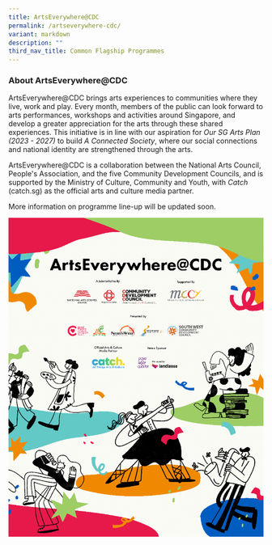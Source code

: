```yaml
---
title: ArtsEverywhere@CDC
permalink: /artseverywhere-cdc/
variant: markdown
description: ""
third_nav_title: Common Flagship Programmes
---
```

### About ArtsEverywhere@CDC

ArtsEverywhere@CDC brings arts experiences to communities where they live, work and play. Every month, members of the public can look forward to arts performances, workshops and activities around Singapore, and develop a greater appreciation for the arts through these shared experiences. This initiative is in line with our aspiration for _Our SG Arts Plan (2023 - 2027)_ to build *A Connected Society*, where our social connections and national identity are strengthened through the arts.

ArtsEverywhere@CDC is a collaboration between the National Arts Council, People's Association, and the five Community Development Councils, and is supported by the Ministry of Culture, Community and Youth, with _Catch_ (catch.sg) as the official arts and culture media partner.

More information on programme line-up will be updated soon.

![](/images/KV_for_website.png)